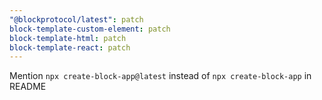 ```yaml
---
"@blockprotocol/latest": patch
block-template-custom-element: patch
block-template-html: patch
block-template-react: patch
---
```


Mention `npx create-block-app@latest` instead of `npx create-block-app` in README
